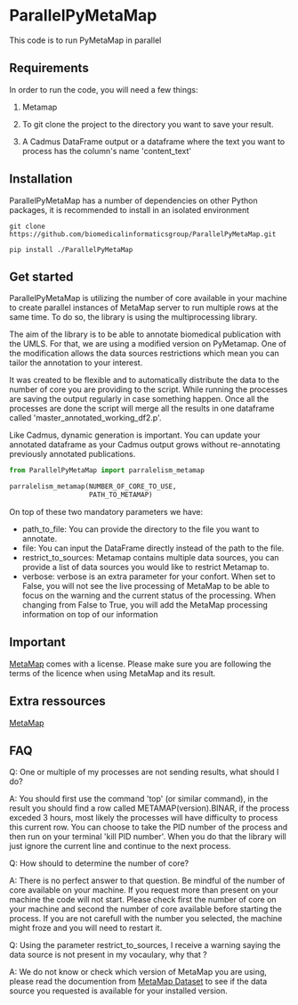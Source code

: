 # ParallelPyMetaMap
This code is to run PyMetaMap in parallel

## Requirements

In order to run the code, you will need a few things:

1) Metamap

2) To git clone the project to the directory you want to save your result.

3) A Cadmus DataFrame output or a dataframe where the text you want to process has the column's name 'content_text'

## Installation
ParallelPyMetaMap has a number of dependencies on other Python packages, it is recommended to install in an isolated environment

`git clone https://github.com/biomedicalinformaticsgroup/ParallelPyMetaMap.git`

`pip install ./ParallelPyMetaMap`

## Get started
ParallelPyMetaMap is utilizing the number of core available in your machine to create parallel instances of MetaMap server to run multiple rows at the same time. To do so, the library is using the multiprocessing library. 

The aim of the library is to be able to annotate biomedical publication with the UMLS. For that, we are using a modified version on PyMetamap. One of the modification allows the data sources restrictions which mean you can tailor the annotation to your interest. 

It was created to be flexible and to automatically distribute  the data to the number of core you are providing to the script. While running the processes are saving the output regularly in case something happen. Once all the processes are done the script will merge all the results in one dataframe called 'master_annotated_working_df2.p'.

Like Cadmus, dynamic generation is important. You can update your annotated dataframe as your Cadmus output grows without re-annotating previously annotated publications.

```python
from ParallelPyMetaMap import parralelism_metamap

parralelism_metamap(NUMBER_OF_CORE_TO_USE, 
                    PATH_TO_METAMAP)
```

On top of these two mandatory parameters we have:
- path_to_file: You can provide the directory to the file you want to annotate.
- file: You can input the DataFrame directly instead of the path to the file.
- restrict_to_sources: Metamap contains multiple data sources, you can provide a list of data sources you would like to restrict Metamap to.
- verbose: verbose is an extra parameter for your confort. When set to False, you will not see the live processing of MetaMap to be able to focus on the warning and the current status of the processing. When changing from False to True, you will add the MetaMap processing information on top of our information

## Important
 [MetaMap](https://lhncbc.nlm.nih.gov/ii/tools/MetaMap.html) comes with a license. Please make sure you are following the terms of the licence when using MetaMap and its result. 

## Extra ressources
[MetaMap](https://lhncbc.nlm.nih.gov/ii/tools/MetaMap.html)

## FAQ

Q: One or multiple of my processes are not sending results, what should I do?

A: You should first use the command 'top' (or similar command), in the result you should find a row called METAMAP(version).BINAR, if the process exceded 3 hours, most likely the processes will have difficulty to process this current row. You can choose to take the PID number of the process and then run on your terminal 'kill PID number'. When you do that the library will just ignore the current line and continue to the next process.

Q: How should to determine the number of core? 

A: There is no perfect answer to that question. Be mindful of the number of core available on your machine. If you request more than present on your machine the code will not start. Please check first the number of core on your machine and second the number of core available before starting the process. If you are not carefull with the number you selected, the machine might froze and you will need to restart it. 

Q: Using the parameter restrict_to_sources, I receive a warning saying the data source is not present in my vocaulary, why that ? 

A: We do not know or check which version of MetaMap you are using, please read the documention from [MetaMap Dataset](https://lhncbc.nlm.nih.gov/ii/tools/MetaMap/additional-tools/DataSetDownload.html) to see if the data source you requested is available for your installed version. 



